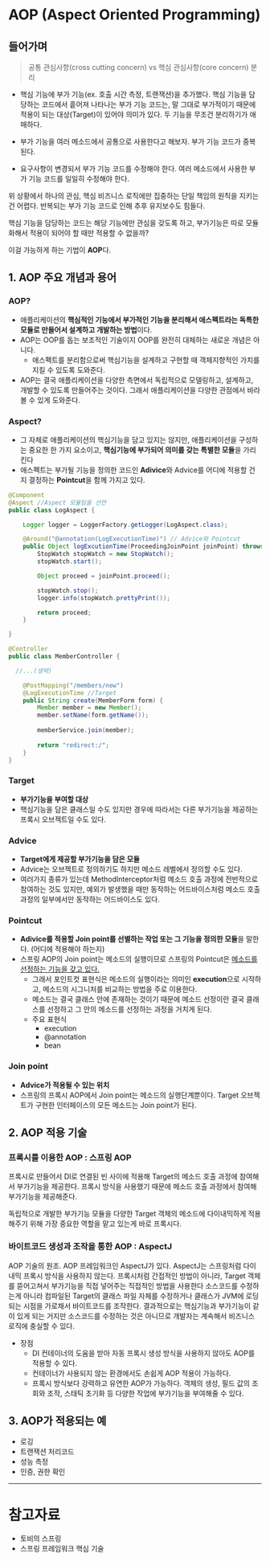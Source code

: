 # AOP (Aspect Oriented Programming)
## 들어가며
> 공통 관심사항(cross cutting concern) vs 핵심 관심사항(core concern) 분리

- 핵심 기능에 부가 기능(ex. 호출 시간 측정, 트랜잭션)을 추가했다. 핵심 기능을 담당하는 코드에서 흩어져 나타나는 부가 기능 코드는, 말 그대로 부가적이기 때문에 적용이 되는 대상(Target)이 있어야 의미가 있다. 두 기능을 무조건 분리하기가 애매하다.      

- 부가 기능을 여러 메소드에서 공통으로 사용한다고 해보자. 부가 기능 코드가 중복된다.      

- 요구사항이 변경되서 부가 기능 코드를 수정해야 한다. 여러 메소드에서 사용한 부가 기능 코드를 일일히 수정해야 한다.       

위 상황에서 하나의 관심, 핵심 비즈니스 로직에만 집중하는 단일 책임의 원칙을 지키는 건 어렵다. 반복되는 부가 기능 코드로 인해 추후 유지보수도 힘들다.      

핵심 기능을 담당하는 코드는 해당 기능에만 관심을 갖도록 하고, 부가기능은 따로 모듈화해서 적용이 되어야 할 때만 적용할 수 없을까? 

이걸 가능하게 하는 기법이 **AOP**다.

## 1. AOP 주요 개념과 용어

### AOP?
- 애플리케이션의 **핵심적인 기능에서 부가적인 기능을 분리해서 애스펙트라는 독특한 모듈로 만들어서 설계하고 개발하는 방법**이다.
- AOP는 OOP를 돕는 보조적인 기술이지 OOP를 완전히 대체하는 새로운 개념은 아니다. 
  - 애스펙트를 분리함으로써 핵심기능을 설계하고 구현할 때 객체지향적인 가치를 지킬 수 있도록 도와준다.
- AOP는 결국 애플리케이션을 다양한 측면에서 독립적으로 모델링하고, 설계하고, 개발할 수 있도록 만들어주는 것이다. 그래서 애플리케이션을 다양한 관점에서 바라볼 수 있게 도와준다. 

### Aspect?
- 그 자체로 애플리케이션의 핵심기능을 담고 있지는 않지만, 애플리케이션을 구성하는 중요한 한 가지 요소이고, **핵심기능에 부가되어 의미를 갖는 특별한 모듈**을 가리킨다
- 애스펙트는 부가될 기능을 정의한 코드인 **Adivice**와 Advice를 어디에 적용할 건지 결정하는 **Pointcut**을 함께 가지고 있다.

```java
@Component
@Aspect //Aspect 모듈임을 선언
public class LogAspect {

	Logger logger = LoggerFactory.getLogger(LogAspect.class);

	@Around("@annotation(LogExecutionTime)") // Advice와 Pointcut
	public Object logExcutionTime(ProceedingJoinPoint joinPoint) throws Throwable {
		StopWatch stopWatch = new StopWatch();
		stopWatch.start();

		Object proceed = joinPoint.proceed();

		stopWatch.stop();
		logger.info(stopWatch.prettyPrint());

		return proceed;
	}

}
```

```java
@Controller
public class MemberController {

  //...(생략)

	@PostMapping("/members/new")
	@LogExecutionTime //Target
	public String create(MemberForm form) { 
		Member member = new Member();
		member.setName(form.getName());
		
		memberService.join(member);
		
		return "redirect:/";
	}
}
```

### Target 
- **부가기능을 부여할 대상**
- 핵심기능을 담은 클래스일 수도 있지만 경우에 따라서는 다른 부가기능을 제공하는 프록시 오브젝트일 수도 있다.

### Advice
- **Target에게 제공할 부가기능을 담은 모듈**
- Advice는 오브젝트로 정의하기도 하지만 메소드 레벨에서 정의할 수도 있다.
- 여러가지 종류가 있는데 MethodInterceptor처럼 메소드 호출 과정에 전반적으로 참여하는 것도 있지만, 예외가 발생했을 때만 동작하는 어드바이스처럼 메소드 호출 과정의 일부에서만 동작하는 어드바이스도 있다.

### Pointcut
- **Adivice를 적용할 Join point를 선별하는 작업 또는 그 기능을 정의한 모듈**을 말한다. (어디에 적용해야 하는지)
- 스프링 AOP의 Join point는 메소드의 실행이므로 스프링의 Pointcut은 <u>메소드를 선정하는 기능을 갖고 있다.</u>
  - 그래서 포인트컷 표현식은 메소드의 실행이라는 의미인 **execution**으로 시작하고, 메소드의 시그니처를 비교하는 방법을 주로 이용한다.
  - 메소드는 결국 클래스 안에 존재하는 것이기 때문에 메소드 선정이란 결국 클래스를 선정하고 그 안의 메소드를 선정하는 과정을 거치게 된다.
  - 주요 표현식
    - execution
    - @annotation
    - bean

### Join point
- **Advice가 적용될 수 있는 위치**
- 스프링의 프록시 AOP에서 Join point는 메소드의 실행단계뿐이다. Target 오브젝트가 구현한 인터페이스의 모든 메소드는 Join point가 된다.


## 2. AOP 적용 기술
### 프록시를 이용한 AOP : 스프링 AOP
프록시로 만들어서 DI로 연결된 빈 사이에 적용해 Target의 메소드 호출 과정에 참여해서 부가기능을 제공한다. 프록시 방식을 사용했기 때문에 메소드 호출 과정에서 참여해 부가기능을 제공해준다.

독립적으로 개발한 부가기능 모듈을 다양한 Target 객체의 메소드에 다이내믹하게 적용해주기 위해 가장 중요한 역할을 맡고 있는게 바로 프록시다. 

### 바이트코드 생성과 조작을 통한 AOP : AspectJ
AOP 기술의 원조. AOP 프레임워크인 AspectJ가 있다. AspectJ는 스프링처럼 다이내믹 프록시 방식을 사용하지 않는다. 프록시처럼 간접적인 방법이 아니라, Target 객체를 뜯어고쳐서 부가기능을 직접 넣어주는 직접적인 방법을 사용한다 소스코드를 수정하는게 아니라 컴파일된 Target의 클래스 파일 자체를 수정하거나 클래스가 JVM에 로딩되는 시점을 가로채서 바이트코드를 조작한다. 결과적으로는 핵심기능과 부가기능이 같이 있게 되는 거지만 소스코드를 수정하는 것은 아니므로 개발자는 계속해서 비즈니스 로직에 충실할 수 있다.

- 장점
  - DI 컨테이너의 도움을 받아 자동 프록시 생성 방식을 사용하지 않아도 AOP를 적용할 수 있다.
  - 컨테이너가 사용되지 않는 환경에서도 손쉽게 AOP 적용이 가능하다.
  - 프록시 방식보다 강력하고 유연한 AOP가 가능하다. 객체의 생성, 필드 값의 조회와 조작, 스태틱 초기화 등 다양한 작업에 부가기능을 부여해줄 수 있다. 

## 3. AOP가 적용되는 예
- 로깅
- 트랜잭션 처리코드
- 성능 측정
- 인증, 권한 확인


<hr>


# 참고자료
- 토비의 스프링
- 스프링 프레임워크 핵심 기술


